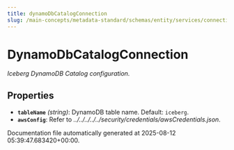 ```yaml
---
title: dynamoDbCatalogConnection
slug: /main-concepts/metadata-standard/schemas/entity/services/connections/database/iceberg/dynamodbcatalogconnection
---
```


# DynamoDbCatalogConnection

*Iceberg DynamoDB Catalog configuration.*

## Properties

- **`tableName`** *(string)*: DynamoDB table name. Default: `iceberg`.
- **`awsConfig`**: Refer to *../../../../../security/credentials/awsCredentials.json*.


Documentation file automatically generated at 2025-08-12 05:39:47.683420+00:00.
